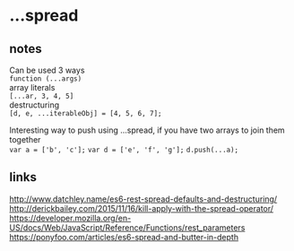 # ...spread

## notes
Can be used 3 ways
<br />
`function (...args)`
<br />
array literals
<br />
`[...ar, 3, 4, 5]`
<br />
destructuring
<br />
`[d, e, ...iterableObj] = [4, 5, 6, 7];`

Interesting way to push using ...spread, if you have two arrays to join them together
<br />
`var a = ['b', 'c'];`
`var d = ['e', 'f', 'g'];`
`d.push(...a);`

## links
http://www.datchley.name/es6-rest-spread-defaults-and-destructuring/
<br />
http://derickbailey.com/2015/11/16/kill-apply-with-the-spread-operator/
<br />
https://developer.mozilla.org/en-US/docs/Web/JavaScript/Reference/Functions/rest_parameters
https://ponyfoo.com/articles/es6-spread-and-butter-in-depth
